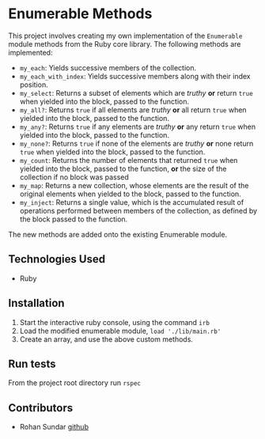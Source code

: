 # Enumerable Methods

This project involves creating my own implementation of the `Enumerable` module methods from the Ruby core library. The following methods are implemented:

- `my_each`: Yields successive members of the collection.
- `my_each_with_index`: Yields successive members along with their index position.
- `my_select`: Returns a subset of elements which are _truthy_ **or** return `true` when yielded into the block, passed to the function.
- `my_all?`: Returns `true` if all elements are _truthy_ **or** all return `true` when yielded into the block, passed to the function.
- `my_any?`: Returns `true` if any elements are _truthy_ **or** any return `true` when yielded into the block, passed to the function.
- `my_none?`: Returns `true` if none of the elements are _truthy_ **or** none return `true` when yielded into the block, passed to the function.
- `my_count`: Returns the number of elements that returned `true` when yielded into the block, passed to the function, **or** the size of the collection if no block was passed
- `my_map`: Returns a new collection, whose elements are the result of the original elements when yielded to the block, passed to the function.
- `my_inject`: Returns a single value, which is the accumulated result of operations performed between members of the collection, as defined by the block passed to the function.

The new methods are added onto the existing Enumerable module.

## Technologies Used

- Ruby 

## Installation

1. Start the interactive ruby console, using the command `irb`
2. Load the modified enumerable module, `load './lib/main.rb'`
3. Create an array, and use the above custom methods.

## Run tests

From the project root directory run `rspec`

## Contributors

- Rohan Sundar [github](https://www.github.com/rsundar)